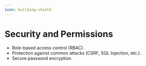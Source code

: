 ```yaml
---
icon: building-shield
---
```


# Security and Permissions

* Role-based access control (RBAC).
* Protection against common attacks (CSRF, SQL Injection, etc.).
* Secure password encryption.
